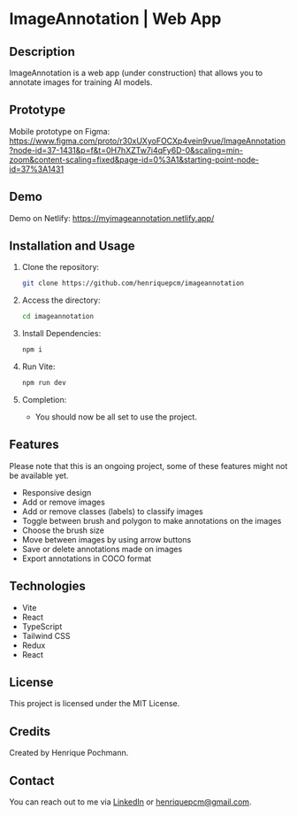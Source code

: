 # ImageAnnotation | Web App

## Description

ImageAnnotation is a web app (under construction) that allows you to annotate images for training AI models.

## Prototype

Mobile prototype on Figma:
https://www.figma.com/proto/r30xUXyoFOCXp4vein9vue/ImageAnnotation?node-id=37-1431&p=f&t=0H7hXZTw7i4qFy6D-0&scaling=min-zoom&content-scaling=fixed&page-id=0%3A1&starting-point-node-id=37%3A1431

## Demo

Demo on Netlify: https://myimageannotation.netlify.app/

## Installation and Usage

1.   Clone the repository:

     ```sh
     git clone https://github.com/henriquepcm/imageannotation
     ```

2.   Access the directory:

     ```sh
     cd imageannotation
     ```

3.   Install Dependencies:

     ```sh
     npm i
     ```

4.   Run Vite:

     ```sh
     npm run dev
     ```

5.   Completion:
     -    You should now be all set to use the project.

## Features

Please note that this is an ongoing project, some of these features might not be available yet.

-    Responsive design
-    Add or remove images
-    Add or remove classes (labels) to classify images
-    Toggle between brush and polygon to make annotations on the images
-    Choose the brush size
-    Move between images by using arrow buttons
-    Save or delete annotations made on images
-    Export annotations in COCO format

## Technologies

-    Vite
-    React
-    TypeScript
-    Tailwind CSS
-    Redux
-    React

## License

This project is licensed under the MIT License.

## Credits

Created by Henrique Pochmann.

## Contact

You can reach out to me via [LinkedIn](https://www.linkedin.com/in/henriquepcm/) or henriquepcm@gmail.com.
